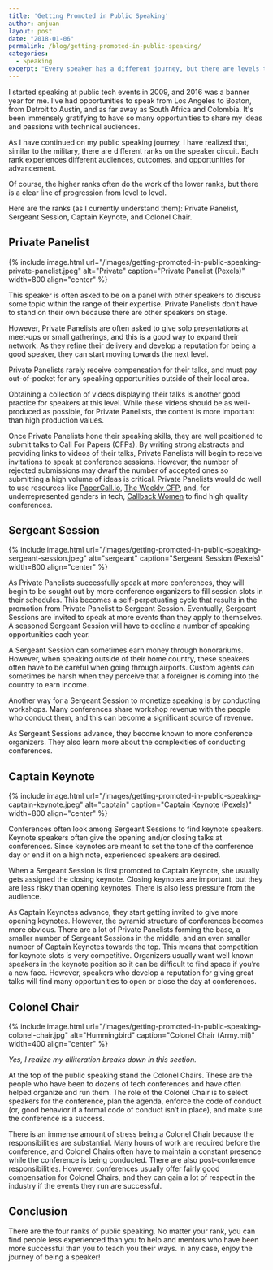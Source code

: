 ```yaml
---
title: 'Getting Promoted in Public Speaking'
author: anjuan
layout: post
date: "2018-01-06"
permalink: /blog/getting-promoted-in-public-speaking/
categories:
  - Speaking
excerpt: "Every speaker has a different journey, but there are levels to public speaking that almost everyone has to navigate."
---
```


I started speaking at public tech events in 2009, and 2016 was a banner year for me. I’ve had opportunities to speak from Los Angeles to Boston, from Detroit to Austin, and as far away as South Africa and Colombia. It's been immensely gratifying to have so many opportunities to share my ideas and passions with technical audiences.

As I have continued on my public speaking journey, I have realized that, similar to the military, there are different ranks on the speaker circuit. Each rank experiences different audiences, outcomes, and opportunities for advancement.

Of course, the higher ranks often do the work of the lower ranks, but there is a clear line of progression from level to level.

Here are the ranks (as I currently understand them): Private Panelist, Sergeant Session, Captain Keynote, and Colonel Chair.

## Private Panelist

{% include image.html url="/images/getting-promoted-in-public-speaking-private-panelist.jpeg" alt="Private" caption="Private Panelist (Pexels)" width=800 align="center" %}

This speaker is often asked to be on a panel with other speakers to discuss some topic within the range of their expertise. Private Panelists don’t have to stand on their own because there are other speakers on stage.

However, Private Panelists are often asked to give solo presentations at meet-ups or small gatherings, and this is a good way to expand their network. As they refine their delivery and develop a reputation for being a good speaker, they can start moving towards the next level. 

Private Panelists rarely receive compensation for their talks, and must pay out-of-pocket for any speaking opportunities outside of their local area.

Obtaining a collection of videos displaying their talks is another good practice for speakers at this level. While these videos should be as well-produced as possible, for Private Panelists, the content is more important than high production values.

Once Private Panelists hone their speaking skills, they are well positioned to submit talks to Call For Papers (CFPs). By writing strong abstracts and providing links to videos of their talks, Private Panelists will begin to receive invitations to speak at conference sessions. However, the number of rejected submissions may dwarf the number of accepted ones so submitting a high volume of ideas is critical. Private Panelists would do well to use resources like [PaperCall.io](https://www.papercall.io/), [The Weekly CFP](http://theweeklycfp.com/), and, for underrepresented genders in tech, [Callback Women](http://www.callbackwomen.com/) to find high quality conferences.


## Sergeant Session

{% include image.html url="/images/getting-promoted-in-public-speaking-sergeant-session.jpeg" alt="sergeant" caption="Sergeant Session (Pexels)" width=800 align="center" %}

As Private Panelists successfully speak at more conferences, they will begin to be sought out by more conference organizers to fill session slots in their schedules. This becomes a self-perpetuating cycle that results in the promotion from Private Panelist to Sergeant Session. Eventually, Sergeant Sessions are invited to speak at more events than they apply to themselves. A seasoned Sergeant Session will have to decline a number of speaking opportunities each year.

A Sergeant Session can sometimes earn money through honorariums. However, when speaking outside of their home country, these speakers often have to be careful when going through airports. Custom agents can sometimes be harsh when they perceive that a foreigner is coming into the country to earn income.

Another way for a Sergeant Session to monetize speaking is by conducting workshops. Many conferences share workshop revenue with the people who conduct them, and this can become a significant source of revenue.

As Sergeant Sessions advance, they become known to more conference organizers. They also learn more about the complexities of conducting conferences.

## Captain Keynote 

{% include image.html url="/images/getting-promoted-in-public-speaking-captain-keynote.jpeg" alt="captain" caption="Captain Keynote (Pexels)" width=800 align="center" %}

Conferences often look among Sergeant Sessions to find keynote speakers. Keynote speakers often give the opening and/or closing talks at conferences. Since keynotes are meant to set the tone of the conference day or end it on a high note, experienced speakers are desired.

When a Sergeant Session is first promoted to Captain Keynote, she usually gets assigned the closing keynote. Closing keynotes are important, but they are less risky than opening keynotes. There is also less pressure from the audience.

As Captain Keynotes advance, they start getting invited to give more opening keynotes. However, the pyramid structure of conferences becomes more obvious. There are a lot of Private Panelists forming the base, a smaller number of Sergeant Sessions in the middle, and an even smaller number of Captain Keynotes towards the top. This means that competition for keynote slots is very competitive. Organizers usually want well known speakers in the keynote position so it can be difficult to find space if you’re a new face. However, speakers who develop a reputation for giving great talks will find many opportunities to open or close the day at conferences.


## Colonel Chair

{% include image.html url="/images/getting-promoted-in-public-speaking-colonel-chair.jpg" alt="Hummingbird" caption="Colonel Chair (Army.mil)" width=400 align="center" %}

*Yes, I realize my alliteration breaks down in this section.*

At the top of the public speaking stand the Colonel Chairs. These are the people who have been to dozens of tech conferences and have often helped organize and run them. The role of the Colonel Chair is to select speakers for the conference, plan the agenda, enforce the code of conduct (or, good behavior if a formal code of conduct isn’t in place), and make sure the conference is a success.

There is an immense amount of stress being a Colonel Chair because the responsibilities are substantial. Many hours of work are required before the conference, and Colonel Chairs often have to maintain a constant presence while the conference is being conducted. There are also post-conference responsibilities. However, conferences usually offer fairly good compensation for Colonel Chairs, and they can gain a lot of respect in the industry if the events they run are successful.


## Conclusion

There are the four ranks of public speaking. No matter your rank, you can find people less experienced than you to help and mentors who have been more successful than you to teach you their ways. In any case, enjoy the journey of being a speaker!